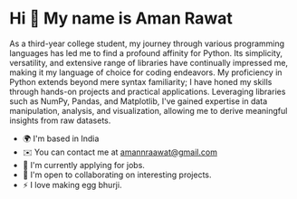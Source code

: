 Hi 👋 My name is Aman Rawat
===========================

As a third-year college student, my journey through various programming languages has led me to find a profound affinity for Python. Its simplicity, versatility, and extensive range of libraries have continually impressed me, making it my language of choice for coding endeavors. My proficiency in Python extends beyond mere syntax familiarity; I have honed my skills through hands-on projects and practical applications. Leveraging libraries such as NumPy, Pandas, and Matplotlib, I've gained expertise in data manipulation, analysis, and visualization, allowing me to derive meaningful insights from raw datasets.

* 🌍  I'm based in India
* ✉️  You can contact me at [amannraawat@gmail.com](mailto:amannraawat@gmail.com)
* 🧠  I'm currently applying for jobs.
* 🤝  I'm open to collaborating on interesting projects.
* ⚡  I love making egg bhurji.
